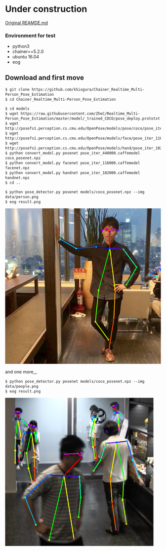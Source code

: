 
# Under construction

[Original REAMDE.md](./README_original.md)

### Environment for test

- python3
- chainer==5.2.0
- ubuntu 16.04
- eog

## Download and first move
```
$ git clone https://github.com/k5iogura/Chainer_Realtime_Multi-Person_Pose_Estimation
$ cd Chainer_Realtime_Multi-Person_Pose_Estimation
```

```
$ cd models
$ wget https://raw.githubusercontent.com/ZheC/Realtime_Multi-Person_Pose_Estimation/master/model/_trained_COCO/pose_deploy.prototxt
$ wget http://posefs1.perception.cs.cmu.edu/OpenPose/models/pose/coco/pose_iter_440000.caffemodel
$ wget http://posefs1.perception.cs.cmu.edu/OpenPose/models/face/pose_iter_116000.caffemodel
$ wget http://posefs1.perception.cs.cmu.edu/OpenPose/models/hand/pose_iter_102000.caffemodel
$ python convert_model.py posenet pose_iter_440000.caffemodel coco_posenet.npz
$ python convert_model.py facenet pose_iter_116000.caffemodel facenet.npz
$ python convert_model.py handnet pose_iter_102000.caffemodel handnet.npz
$ cd ..
```

```
$ python pose_detector.py posenet models/coco_posenet.npz --img data/person.png
$ eog result.png
```

![](files/person_result.png)

and one more,,,

```
$ python pose_detector.py posenet models/coco_posenet.npz --img data/people.png
$ eog result.png
```

![](files/people_result.png)
